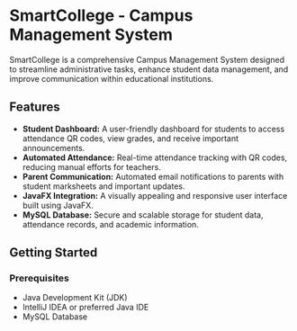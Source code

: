 # SmartCollege - Campus Management System

SmartCollege is a comprehensive Campus Management System designed to streamline administrative tasks, enhance student data management, and improve communication within educational institutions.

## Features

- **Student Dashboard:** A user-friendly dashboard for students to access attendance QR codes, view grades, and receive important announcements.
- **Automated Attendance:** Real-time attendance tracking with QR codes, reducing manual efforts for teachers.
- **Parent Communication:** Automated email notifications to parents with student marksheets and important updates.
- **JavaFX Integration:** A visually appealing and responsive user interface built using JavaFX.
- **MySQL Database:** Secure and scalable storage for student data, attendance records, and academic information.

## Getting Started

### Prerequisites

- Java Development Kit (JDK)
- IntelliJ IDEA or preferred Java IDE
- MySQL Database
